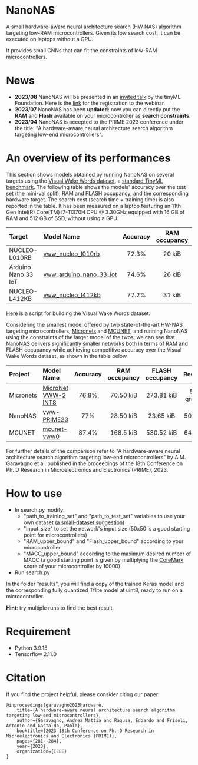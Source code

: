 # NanoNAS
A small hardware-aware neural architecture search (HW NAS) algorithm targeting low-RAM microcontrollers. Given its low search cost, it can be executed on laptops without a GPU.

It provides small CNNs that can fit the constraints of low-RAM microcontrollers. 

# News
* **2023/08** NanoNAS will be presented in an [invited talk](https://www.tinyml.org/event/tinyml-talks-a-hardware-aware-neural-architecture-search-algorithm-targeting-ultra-low-power-microcontrollers) by the tinyML Foundation. Here is the [link](https://us02web.zoom.us/webinar/register/2216905294136/WN_fQRnR2SuQzuEAqhvO-AWeg#/registration) for the registration to the webinar.
* **2023/07** NanoNAS has been **updated**: now you can directly put the **RAM** and **Flash** available on your microcontroller as **search constraints**.
* **2023/04** NanoNAS is accepted to the PRIME 2023 conference under the title: "A hardware-aware neural architecture search algorithm targeting low-end microcontrollers".

# An overview of its performances

This section shows models obtained by running NanoNAS on several targets using the [Visual Wake Words dataset](https://arxiv.org/abs/1906.05721), a [standard TinyML benchmark](https://arxiv.org/abs/2003.04821). The following table shows the models' accuracy over the test set (the mini-val split), RAM and FLASH occupancy, and the corresponding hardware target. The search cost (search time + training time) is also reported in the table. It has been measured on a laptop featuring an 11th Gen Intel(R) Core(TM) i7-11370H CPU @ 3.30GHz equipped with 16 GB of RAM and 512 GB of SSD, without using a GPU.

| Target              | Model Name              | Accuracy | RAM occupancy | FLASH occupancy | Resolution   | Search Cost | GPU   |
| :---                |    :---                 |  :---:   |     :---:     |     :---:       |    :---:     |    :---:    | :---: |
| NUCLEO-L010RB       | [vww_nucleo_l010rb](https://github.com/AndreaMattiaGaravagno/NanoNAS/blob/main/Models/performance_overview/vww_nucleo_l010rb.tflite)       | 72.3%    |    20 kiB     |     10.66 kiB   |    50x50 rgb |    1:50h    | no    |
| Arduino Nano 33 IoT | [vww_arduino_nano_33_iot](https://github.com/AndreaMattiaGaravagno/NanoNAS/blob/main/Models/performance_overview/vww_arduino_nano_33_iot.tflite) | 74.6%    |    26 kiB     |     19.73 kiB   |    50x50 rgb |    2:01h    | no    |
| NUCLEO-L412KB       | [vww_nucleo_l412kb](https://github.com/AndreaMattiaGaravagno/NanoNAS/blob/main/Models/performance_overview/vww_nucleo_l412kb.tflite)       | 77.2%    |    31 kiB     |     28.48 kiB   |    50x50 rgb |    3:53h    | no    |

[Here](https://github.com/AndreaMattiaGaravagno/NanoNAS/blob/main/Models/PRIME23/build_visual_wake_words_dataset.py) is a script for building the Visual Wake Words dataset.

Considering the smallest model offered by two state-of-the-art HW-NAS targeting microcontrollers, [Micronets](https://arxiv.org/pdf/2010.11267.pdf) and [MCUNET](https://arxiv.org/abs/2007.10319), and running NanoNAS using the constraints of the larger model of the twos, we can see that NanoNAS delivers significantly smaller networks both in terms of RAM and FLASH occupancy while achieving competitive accuracy over the Visual Wake Words dataset, as shown in the table below.

| Project   | Model Name          | Accuracy | RAM occupancy | FLASH occupancy | Resolution      | Search Cost | GPU   |
| :---      |  :---               |  :---:   |     :---:     |      :---:      |   :---:         |    :---:    | :---: |
| Micronets | [MicroNet VWW-2 INT8](https://github.com/ARM-software/ML-zoo/tree/master/models/visual_wake_words/micronet_vww2/tflite_int8) | 76.8%    | 70.50 kiB     | 273.81 kiB      | 50x50 grayscale |     n/a     | yes   |
| NanoNAS   | [vww-PRIME23](https://github.com/AndreaMattiaGaravagno/NanoNAS/blob/main/Models/PRIME23/visual_wake_words.tflite)          | 77%      | 28.50 kiB     | 23.65 kiB       | 50x50 rgb       |    3:37h    | no    |
| MCUNET    | [mcunet-vww0](https://github.com/mit-han-lab/mcunet)         | 87.4%    | 168.5 kiB     | 530.52 kiB      | 64x64 rgb       |    300h     | yes   |

For further details of the comparison refer to "A hardware-aware neural architecture search algorithm targeting low-end microcontrollers" by A.M. Garavagno et al. published in the proceedings of the 18th Conference on Ph. D Research in Microelectronics and Electronics (PRIME), 2023.

# How to use

* In search.py modify: 
  * "path_to_training_set" and "path_to_test_set" variables to use your own dataset ([a small-dataset suggestion](https://www.kaggle.com/datasets/hasnainjaved/melanoma-skin-cancer-dataset-of-10000-images?resource=download))
  * "input_size" to set the network's input size (50x50 is a good starting point for microcontrollers)
  * "RAM_upper_bound" and "Flash_upper_bound" according to your microcontroller
  * "MACC_upper_bound" according to the maximum desired number of MACC (a good starting point is given by multiplying the [CoreMark](https://www.eembc.org/coremark/) score of your microcontroller by 10000)
* Run search.py

In the folder "results", you will find a copy of the trained Keras model and the corresponding fully quantized Tflite model at uint8, ready to run on a microcontroller.

**Hint**: try multiple runs to find the best result.

# Requirement
* Python 3.9.15
* Tensorflow 2.11.0

# Citation
If you find the project helpful, please consider citing our paper:

    @inproceedings{garavagno2023hardware,
        title={A hardware-aware neural architecture search algorithm targeting low-end microcontrollers},
        author={Garavagno, Andrea Mattia and Ragusa, Edoardo and Frisoli, Antonio and Gastaldo, Paolo},
        booktitle={2023 18th Conference on Ph. D Research in Microelectronics and Electronics (PRIME)},
        pages={281--284},
        year={2023},
        organization={IEEE}
    }
